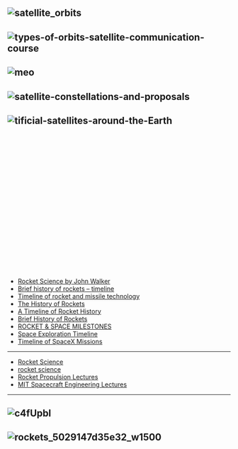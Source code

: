![satellite_orbits](https://spaceforscience.files.wordpress.com/2015/08/satellite_orbits.jpg)
----------
![types-of-orbits-satellite-communication-course](https://www.technobyte.org/wp-content/uploads/2017/05/types-of-orbits-satellite-communication-course.jpg)
----------------
![meo](http://spiroprojects.com/webadmin/uploads/meo.jpg)
----------------
![satellite-constellations-and-proposals](https://www.researchgate.net/profile/Lloyd_Wood/publication/2559727/figure/fig1/AS:394635110305796@1471099750687/1-Orbit-altitudes-for-satellite-constellations-and-proposals.png)
----------------
![tificial-satellites-around-the-Earth](https://www.researchgate.net/profile/Zita_Martins2/publication/318029811/figure/fig34/AS:613927469736038@1523383123954/Principal-orbits-for-artificial-satellites-around-the-Earth.png)
----------------
![]()
----------------
![]()
----------------
![]()
----------------
![]()
----------------
![]()
----------------
![]()
----------------
![]()
----------------
![]()
----------------
![]()
----------------
![]()
----------------
![]()
----------------
- [Rocket Science by John Walker](https://www.fourmilab.ch/documents/rocket_science/)
- [Brief history of rockets – timeline](https://www.sciencelearn.org.nz/resources/1868-brief-history-of-rockets-timeline)
- [Timeline of rocket and missile technology](https://en.wikipedia.org/wiki/Timeline_of_rocket_and_missile_technology)
- [The History of Rockets](https://www.space.com/29295-rocket-history.html)
- [A Timeline of Rocket History](https://history.msfc.nasa.gov/rocketry/)
- [Brief History of Rockets](https://www.grc.nasa.gov/WWW/k-12/TRC/Rockets/history_of_rockets.html)
- [ROCKET & SPACE MILESTONES](http://www.braeunig.us/space/timeline.htm)
- [Space Exploration Timeline](http://www.seasky.org/space-exploration/space-timeline-menu.html)
- [Timeline of SpaceX Missions](https://www.nytimes.com/interactive/2018/science/spacex-falcon-launch.html)
-----------------------
- [Rocket Science](https://www.youtube.com/playlist?list=PLYu7z3I8tdEnsqbIM2XBduT79fDjisSqe)
- [rocket science](https://www.youtube.com/playlist?list=PLRtG0PPePczwzlHVnvhqbmiP01EvPZtBI)
- [Rocket Propulsion Lectures](https://www.youtube.com/playlist?list=PL8T9k99OFn-x2rOXlkfXRz09Ch_t4nEX1)
- [MIT Spacecraft Engineering Lectures](https://www.youtube.com/playlist?list=PLhuO1S79mUkOCizrQDQKHBPYNKWvKHBQB)

----------------------
![c4fUpbl](https://i.imgur.com/c4fUpbl.jpg)
--------------
![rockets_5029147d35e32_w1500](https://thumbnails-visually.netdna-ssl.com/thats-a-lot-of-rockets_5029147d35e32_w1500.jpg)
-----------------------
